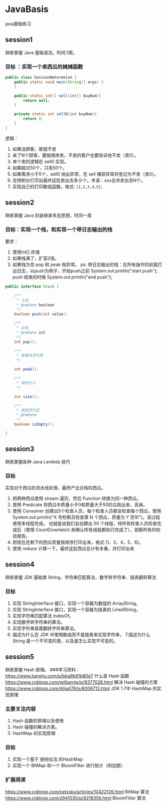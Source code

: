 # JavaBasis
java基础练习
## session1
熟练掌握 Java 基础语法。时间:1周。
### 目标 ：实现一个卖西瓜的摊摊函数
```java
public class SessionWatermelon {
	public static void main(String[] args) {
	}

	public static int[] sell(int[] buyNum){
		return null;
	}

	private static int sell0(int buyNum){
		return 0;
	}
}
```
逻辑：
1. 如果没顾客，那就不卖
2. 来了N个顾客，要按顺序卖，不卖的客户也要告诉他不卖（卖0）。
3. 单个卖的逻辑在 sell0 实现。
4. 如果超过50个，只卖50个。
5. 如果需求小于0个，sell0 抛出异常，在 sell 捕获异常并登记为不卖（卖0）。
6. 在控制台打印出最终这批卖出去多少个。术语：xxx总共卖出去N个。
7. 实现自己的打印数组函数。格式: `[1,2,3,4,5]`;
## session2
熟练掌握 Java 封装继承多态思想，时间一周
### 目标：实现一个栈，和实现一个带日志输出的栈
要求：
1. 使用int[] 存储
2. 如果栈满了，扩容2倍。
3. 如果栈为空 pop 和 peak 抛异常。
ps: 带日志输出的栈：在所有操作的前面打出日志，以push为例子，开始push之前 System.out.println("start push"); push 结束的时候 System.out.println("end push");
```java
public interface Stack {

	/**
	 * 入栈
	 * @return boolean
	 */
	boolean push(int value);

	/**
	 * 出栈
	 * @return int
	 */
	int pop();

	/**
	 * 查看栈顶元素
	 */

	int peak();

	/**
	 * 栈的大小
	 */

	int size();

	/**
	 * 栈是否为空
	 * @return
	 */
	boolean isEmpty();

}
```
## session3 
熟练掌握各种 Java Lambda 技巧
### 目标
实现对于西瓜的流水线处理，最终产出合格的西瓜。
1. 把两种西瓜使用 stream 遍历，然后 Function 转换为同一种西瓜。
2. 使用 Predicate 将西瓜中质量小于0和质量大于50的瓜挑出来，丢掉。
3. 使用 Consumer 创建出5个检查人员，每个检查人员都会检查每个西瓜，使用 System.out.println("X 号检察员检查第 N 个西瓜，质量为 Y 完毕")。该过程使用多线程完成。 也就是说我们会创建出 50 个线程，待所有检查人员检查完成后（使用 CountDownlatch 来确认所有线程都执行完成了），观察所有的检验报告。
4. 把现在还剩下的西瓜质量按顺序打印出来，格式 [1，3，4，5，6]。
5. 使用 reduce 计算一下，最终这批西瓜总计有多重，并打印出来
## session4
熟练掌握 JDK 基础类 String、字符串匹配算法、数字转字符串、链表翻转算法
### 目标
1. 实现 StringInterface 接口，实现一个容器为数组的 ArrayString。
2. 实现 StringInterface 接口，实现一个容器为链表的 LinedString。
3. 实现字符串匹配算法 indexOf。
4. 实现数字转字符串的算法。
5. 实现字符串首尾翻转字符串算法。
6. 描述为什么在 JDK 中使用数组而不是链表来实现字符串。
7.描述为什么 String 是一个不可变的类，以及是怎么实现不可变的。
## session5
熟练掌握 Hash 原理。
###学习资料：
https://www.jianshu.com/p/bba9b61b80e7 什么是 Hash 函数
https://www.cnblogs.com/williamjie/p/9377028.html 解决 Hash 碰撞的方案
https://www.cnblogs.com/dijia478/p/8006713.html JDK 1.7中 HashMap 的实现原理
### 主要关注内容
1. Hash 函数的原理以及使用
2. Hash 碰撞的解决方案。
3. HashMap 的实现原理
### 目标
1. 实现一个基于 链地址法 的HashMap
2. 实现一个 BitMap 和一个 BloomFilter 进行统计（附加题）
### 扩展阅读
https://www.cnblogs.com/netxsky/articles/10422126.html BitMap 算法
https://www.cnblogs.com/z941030/p/9218356.html BloomFilter 算法
